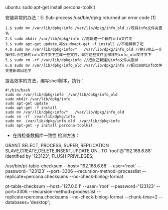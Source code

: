 
ubuntu:
sudo apt-get install percona-toolkit


安装异常的办法：E: Sub-process /usr/bin/dpkg returned an error code (1)


```
1.$ sudo mv /var/lib/dpkg/info /var/lib/dpkg/info_old //现将info文件夹更名
2.$ sudo mkdir /var/lib/dpkg/info //再新建一个新的info文件夹
3.$ sudo apt-get update,再$sudoapt-get -f install //不用解释了吧
4.$ sudo mv /var/lib/dpkg/info/*   /var/lib/dpkg/info_old //执行完上一步操作后会在新的info文件夹下生成一些文件，现将这些文件全部移到info_old文件夹下
5.$ sudo rm -rf /var/lib/dpkg/info //把自己新建的info文件夹删掉
6.$ sudo mv /var/lib/dpkg/info_old /var/lib/dpkg/info //把以前的info文件夹重新改回名字
```

提高效率的方法，编写shell脚本，执行：
```
#!/bin/bash
sudo mv /var/lib/dpkg/info  /var/lib/dpkg/info_old
sudo mkdir /var/lib/dpkg/info
sudo apt-get update
sudo apt-get -f install
sudo mv /var/lib/dpkg/info/*   /var/lib/dpkg/info_old
sudo rm -rf  /var/lib/dpkg/info
sudo mv  /var/lib/dpkg/info_old  /var/lib/dpkg/info
sudo apt-get -y install percona-toolkit
```





- 在线检查数据库一致性
检测方法：

GRANT SELECT, PROCESS, SUPER, REPLICATION SLAVE,CREATE,DELETE,INSERT,UPDATE ON *.* TO 'root'@'192.168.6.88' identified  by '123123';
FLUSH PRIVILEGES;


/usr/bin/pt-table-checksum --host='192.168.6.88' --user='root' --password='123123' --port=3306 --recursion-method=processlist --replicate=percona.checksums --no-check-binlog-format




pt-table-checksum --host='127.0.0.1' --user='root' --password='123123' --port=3306 --recursion-method=processlist --replicate=percona.checksums --no-check-binlog-format --chunk-time=2 --databases='desktop';
